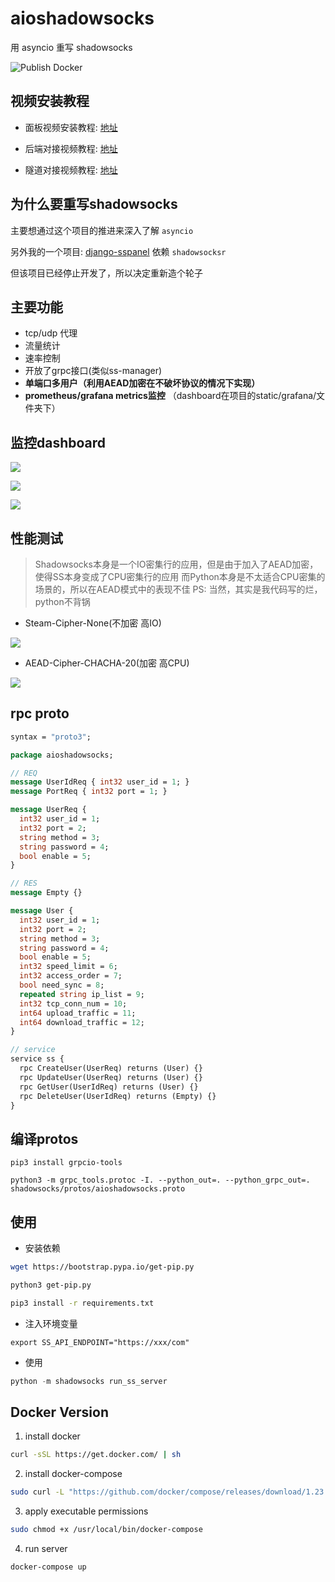 # aioshadowsocks

用 asyncio 重写 shadowsocks

![Publish Docker](https://github.com/Ehco1996/aioshadowsocks/workflows/Publish%20Docker/badge.svg?branch=master)

## 视频安装教程

* 面板视频安装教程: [地址](https://youtu.be/BRHcdGeufvY)

* 后端对接视频教程: [地址](https://youtu.be/QNbnya1HHU0)

* 隧道对接视频教程: [地址](https://youtu.be/R4U0NZaMUeY)


## 为什么要重写shadowsocks

主要想通过这个项目的推进来深入了解 `asyncio` 

另外我的一个项目: [django-sspanel](https://github.com/Ehco1996/django-sspanel) 依赖 `shadowsocksr` 

但该项目已经停止开发了，所以决定重新造个轮子

## 主要功能

* tcp/udp 代理
* 流量统计
* 速率控制
* 开放了grpc接口(类似ss-manager)
* **单端口多用户（利用AEAD加密在不破坏协议的情况下实现）**
* **prometheus/grafana metrics监控** （dashboard在项目的static/grafana/文件夹下）

## 监控dashboard

![](static/images/1.png)

![](statoc/images/2.png)

![](static/images/3.png)

## 性能测试

> Shadowsocks本身是一个IO密集行的应用，但是由于加入了AEAD加密，使得SS本身变成了CPU密集行的应用
> 而Python本身是不太适合CPU密集的场景的，所以在AEAD模式中的表现不佳
> PS: 当然，其实是我代码写的烂，python不背锅

* Steam-Cipher-None(不加密 高IO)

![](static/images/stream-none.png)

* AEAD-Cipher-CHACHA-20(加密 高CPU)

![](static/images/aead-chacha-20-ietf-poly-1305.png)


## rpc proto

``` protobuf
syntax = "proto3";

package aioshadowsocks;

// REQ
message UserIdReq { int32 user_id = 1; }
message PortReq { int32 port = 1; }

message UserReq {
  int32 user_id = 1;
  int32 port = 2;
  string method = 3;
  string password = 4;
  bool enable = 5;
}

// RES
message Empty {}

message User {
  int32 user_id = 1;
  int32 port = 2;
  string method = 3;
  string password = 4;
  bool enable = 5;
  int32 speed_limit = 6;
  int32 access_order = 7;
  bool need_sync = 8;
  repeated string ip_list = 9;
  int32 tcp_conn_num = 10;
  int64 upload_traffic = 11;
  int64 download_traffic = 12;
}

// service
service ss {
  rpc CreateUser(UserReq) returns (User) {}
  rpc UpdateUser(UserReq) returns (User) {}
  rpc GetUser(UserIdReq) returns (User) {}
  rpc DeleteUser(UserIdReq) returns (Empty) {}
}
```

## 编译protos

`pip3 install grpcio-tools` 

`python3 -m grpc_tools.protoc -I. --python_out=. --python_grpc_out=. shadowsocks/protos/aioshadowsocks.proto` 

## 使用

* 安装依赖

``` sh
wget https://bootstrap.pypa.io/get-pip.py

python3 get-pip.py

pip3 install -r requirements.txt
```

* 注入环境变量

`export SS_API_ENDPOINT="https://xxx/com"`

* 使用

``` python
python -m shadowsocks run_ss_server
```

## Docker Version

1. install docker

``` sh
curl -sSL https://get.docker.com/ | sh
```

2. install docker-compose

``` sh
sudo curl -L "https://github.com/docker/compose/releases/download/1.23.2/docker-compose-$(uname -s)-$(uname -m)" -o /usr/local/bin/docker-compose
```

3. apply executable permissions

``` sh
sudo chmod +x /usr/local/bin/docker-compose
```

4. run server

``` sh
docker-compose up
```

